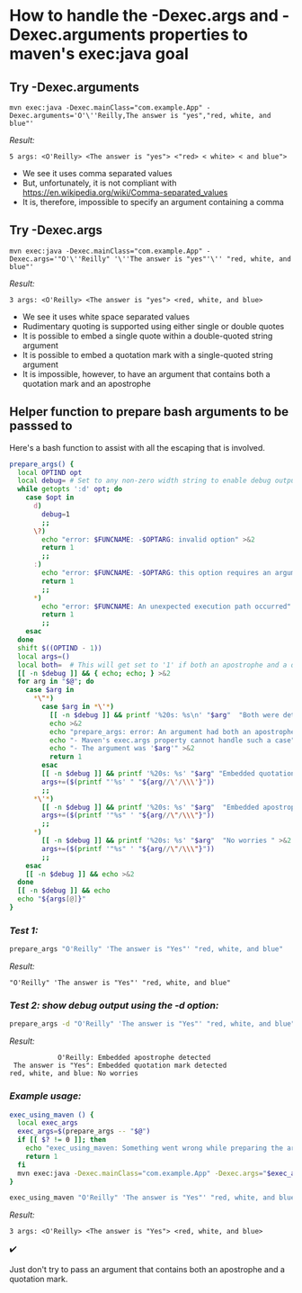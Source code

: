 # How to handle the -Dexec.args and -Dexec.arguments properties to maven's exec:java goal

## Try -Dexec.arguments

```
mvn exec:java -Dexec.mainClass="com.example.App" -Dexec.arguments='O'\''Reilly,The answer is "yes","red, white, and blue"'
```

*Result:*
```
5 args: <O'Reilly> <The answer is "yes"> <"red> < white> < and blue">
```

- We see it uses comma separated values
- But, unfortunately, it is not compliant with https://en.wikipedia.org/wiki/Comma-separated_values
- It is, therefore, impossible to specify an argument containing a comma

## Try -Dexec.args

```
mvn exec:java -Dexec.mainClass="com.example.App" -Dexec.args='"O'\''Reilly" '\''The answer is "yes"'\'' "red, white, and blue"'
```

*Result:*
```
3 args: <O'Reilly> <The answer is "yes"> <red, white, and blue>
```

- We see it uses white space separated values
- Rudimentary quoting is supported using either single or double quotes
- It is possible to embed a single quote within a double-quoted string argument
- It is possible to embed a quotation mark with a single-quoted string argument
- It is impossible, however, to have an argument that contains both a quotation mark and an apostrophe

## Helper function to prepare bash arguments to be passsed to 

Here's a bash function to assist with all the escaping that is involved.

```bash
prepare_args() {
  local OPTIND opt
  local debug= # Set to any non-zero width string to enable debug output for this function
  while getopts ':d' opt; do
    case $opt in
      d)
        debug=1
        ;;
      \?)
        echo "error: $FUNCNAME: -$OPTARG: invalid option" >&2
        return 1
        ;;
      :)
        echo "error: $FUNCNAME: -$OPTARG: this option requires an argument" >&2
        return 1
        ;;
      *)
        echo "error: $FUNCNAME: An unexpected execution path occurred" >&2
        return 1
        ;;
    esac
  done
  shift $((OPTIND - 1))
  local args=()
  local both=  # This will get set to '1' if both an apostrophe and a quotation mark are detetected in an argument
  [[ -n $debug ]] && { echo; echo; } >&2
  for arg in "$@"; do
    case $arg in
      *\"*)
        case $arg in *\'*)
          [[ -n $debug ]] && printf '%20s: %s\n' "$arg"  "Both were detected" >&2
          echo >&2
          echo "prepare_args: error: An argument had both an apostrophe and a quotation mark" >&2
          echo "- Maven's exec.args property cannot handle such a case" >&2
          echo "- The argument was '$arg'" >&2
          return 1
        esac
        [[ -n $debug ]] && printf '%20s: %s' "$arg" "Embedded quotation mark detected" >&2
        args+=($(printf "'%s' " "${arg//\'/\\\'}"))
        ;;
      *\'*)
        [[ -n $debug ]] && printf '%20s: %s' "$arg"  "Embedded apostrophe detected" >&2
        args+=($(printf '"%s" ' "${arg//\"/\\\"}"))
        ;;
      *)
        [[ -n $debug ]] && printf '%20s: %s' "$arg"  "No worries " >&2
        args+=($(printf '"%s" ' "${arg//\"/\\\"}"))
        ;;
    esac
    [[ -n $debug ]] && echo >&2
  done
  [[ -n $debug ]] && echo
  echo "${args[@]}"
}
```

### *Test 1:*

```bash
prepare_args "O'Reilly" 'The answer is "Yes"' "red, white, and blue"
```

*Result:*

```none
"O'Reilly" 'The answer is "Yes"' "red, white, and blue"
```

### *Test 2: show debug output using the -d option:*

```bash
prepare_args -d "O'Reilly" 'The answer is "Yes"' "red, white, and blue" >/dev/null
```

*Result:*

```none
            O'Reilly: Embedded apostrophe detected
 The answer is "Yes": Embedded quotation mark detected
red, white, and blue: No worries
```


### *Example usage:*

```bash
exec_using_maven () {
  local exec_args
  exec_args=$(prepare_args -- "$@")
  if [[ $? != 0 ]]; then
    echo "exec_using_maven: Something went wrong while preparing the arguments">&2
    return 1
  fi
  mvn exec:java -Dexec.mainClass="com.example.App" -Dexec.args="$exec_args"
}

exec_using_maven "O'Reilly" 'The answer is "Yes"' "red, white, and blue"
```

*Result:*

```none
3 args: <O'Reilly> <The answer is "Yes"> <red, white, and blue>
```

✔️

Just don't try to pass an argument that contains both an apostrophe and a quotation mark.

